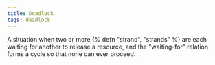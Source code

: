 ```yaml
---
title: Deadlock
tags: deadlock
---
```

A situation when two or more {% defn "strand", "strands" %}
are each waiting for another to
release a resource, and the "waiting-for"
relation forms a cycle so that none can
ever proceed.